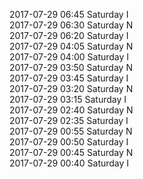 2017-07-29 06:45 Saturday  I  
2017-07-29 06:30 Saturday  N  
2017-07-29 06:20 Saturday  I  
2017-07-29 04:05 Saturday  N  
2017-07-29 04:00 Saturday  I  
2017-07-29 03:50 Saturday  N  
2017-07-29 03:45 Saturday  I  
2017-07-29 03:20 Saturday  N  
2017-07-29 03:15 Saturday  I  
2017-07-29 02:40 Saturday  N  
2017-07-29 02:35 Saturday  I  
2017-07-29 00:55 Saturday  N  
2017-07-29 00:50 Saturday  I  
2017-07-29 00:45 Saturday  N  
2017-07-29 00:40 Saturday  I  
